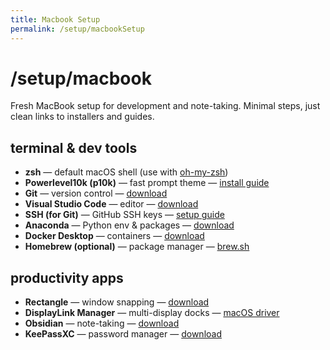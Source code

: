 ```yaml
---
title: Macbook Setup
permalink: /setup/macbookSetup
---
```


<div class="hero">
  <div class="hero-text">
    <h1>/setup/macbook</h1>
    <p>
      Fresh MacBook setup for development and note-taking. Minimal steps, just clean links to installers and guides.
    </p>
  </div>
</div>

<div class="sections">
  <section class="section">
    <h2>terminal &amp; dev tools</h2>
    <ul class="list">
      <li><strong>zsh</strong> — default macOS shell (use with <a href="https://ohmyz.sh/" target="_blank" rel="noopener">oh-my-zsh</a>)</li>
      <li><strong>Powerlevel10k (p10k)</strong> — fast prompt theme — <a href="https://github.com/romkatv/powerlevel10k" target="_blank" rel="noopener">install guide</a></li>
      <li><strong>Git</strong> — version control — <a href="https://git-scm.com/downloads" target="_blank" rel="noopener">download</a></li>
      <li><strong>Visual Studio Code</strong> — editor — <a href="https://code.visualstudio.com/" target="_blank" rel="noopener">download</a></li>
      <li><strong>SSH (for Git)</strong> — GitHub SSH keys — <a href="https://docs.github.com/en/authentication/connecting-to-github-with-ssh" target="_blank" rel="noopener">setup guide</a></li>
      <li><strong>Anaconda</strong> — Python env &amp; packages — <a href="https://www.anaconda.com/download" target="_blank" rel="noopener">download</a></li>
      <li><strong>Docker Desktop</strong> — containers — <a href="https://www.docker.com/products/docker-desktop/" target="_blank" rel="noopener">download</a></li>
      <li><strong>Homebrew (optional)</strong> — package manager — <a href="https://brew.sh" target="_blank" rel="noopener">brew.sh</a></li>
    </ul>
  </section>

  <section class="section">
    <h2>productivity apps</h2>
    <ul class="list">
      <li><strong>Rectangle</strong> — window snapping — <a href="https://rectangleapp.com/" target="_blank" rel="noopener">download</a></li>
      <li><strong>DisplayLink Manager</strong> — multi-display docks — <a href="https://www.synaptics.com/products/displaylink-graphics/downloads/macos" target="_blank" rel="noopener">macOS driver</a></li>
      <li><strong>Obsidian</strong> — note-taking — <a href="https://obsidian.md/" target="_blank" rel="noopener">download</a></li>
      <li><strong>KeePassXC</strong> — password manager — <a href="https://keepassxc.org/" target="_blank" rel="noopener">download</a></li>
    </ul>
  </section>
</div>
